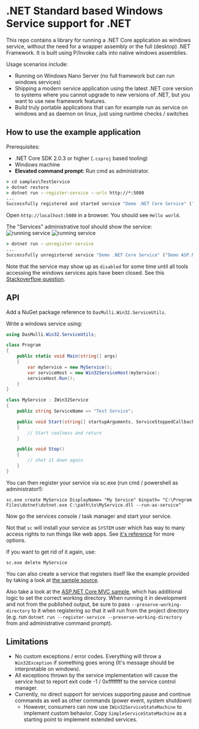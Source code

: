 # .NET Standard based Windows Service support for .NET

This repo contains a library for running a .NET Core application as windows service, without
the need for a wrapper assembly or the full (desktop) .NET Framework.
It is built using P/Invoke calls into native windows assemblies.

Usage scenarios include:
* Running on Windows Nano Server (no full framework but can run windows services)
* Shipping a modern service application using the latest .NET core version to systems
  where you cannot upgrade to new versions of .NET, but you want to use new framework features.
* Build truly portable applications that can for example run as service on windows and as daemon on linux,
  just using runtime checks / switches

## How to use the example application
Prerequisites:
* .NET Core SDK 2.0.3 or higher (`.csproj` based tooling)
* Windows machine
* **Elevated command prompt**: Run cmd as administrator.
```cmd
> cd samples\TestService
> dotnet restore
> dotnet run --register-service --urls http://*:5080
...
Successfully registered and started service "Demo .NET Core Service" ("Demo ASP.NET Core Service running on .NET Core")
```
Open `http://localhost:5080` in a browser. You should see `Hello world`.

The "Services" administrative tool should show the service:
![running service](./img/running-service.png)
![running service](./img/running-service-taskmgr.png)

```cmd
> dotnet run --unregister-service
...
Successfully unregistered service "Demo .NET Core Service" ("Demo ASP.NET Core Service running on .NET Core")
```
Note that the service may show up as `disabled` for some time until all tools accessing the windows services apis have been closed.
See this [Stackoverflow question](http://stackoverflow.com/questions/20561990/how-to-solve-the-specified-service-has-been-marked-for-deletion-error).

## API

Add a NuGet package reference to `DasMulli.Win32.ServiceUtils`.

Write a windows service using:

```c#
using DasMulli.Win32.ServiceUtils;

class Program
{
    public static void Main(string[] args)
    {
        var myService = new MyService();
        var serviceHost = new Win32ServiceHost(myService);
        serviceHost.Run();
    }
}

class MyService : IWin32Service
{
    public string ServiceName => "Test Service";

    public void Start(string[] startupArguments, ServiceStoppedCallback serviceStoppedCallback)
    {
        // Start coolness and return
    }

    public void Stop()
    {
        // shut it down again
    }
}
```

You can then register your service via sc.exe (run cmd / powershell as administrator!):

`sc.exe create MyService DisplayName= "My Service" binpath= "C:\Program Files\dotnet\dotnet.exe C:\path\to\MyService.dll --run-as-service"`

Now go the services console / task manager and start your service.

Not that `sc` will install your service as `SYSTEM` user which has way to many access rights to run things like web apps.
See [it's reference](https://technet.microsoft.com/en-us/library/cc990289(v=ws.11).aspx) for more options.

If you want to get rid of it again, use:

`sc.exe delete MyService`

You can also create a service that registers itself like the example provided by
taking a look at [the sample source](./samples/TestService/Program.cs).

Also take a look at the [ASP.NET Core MVC sample](./samples/MvcTestService), which has additional logic to set the correct working directory.
When running it in development and not from the published output, be sure to pass `--preserve-working-directory` to it when registering
so that it will run from the project directory (e.g. run `dotnet run --register-service --preserve-working-directory` from and administrative
command prompt).

## Limitations

* No custom exceptions / error codes. Everything will throw a `Win32Exception` if something goes wrong (It's message should be
  interpretable on windows).
* All exceptions thrown by the service implementation will cause the service host
  to report exit code -1 / 0xffffffff to the service control manager.
* Currently, no direct support for services supporting pause and continue commands as well as other commands (power event, system shutdown)
  * However, consumers can now use `IWin32ServiceStateMachine` to implement custom behavior.
    Copy `SimpleServiceStateMachine` as a starting point to implement extended services.
